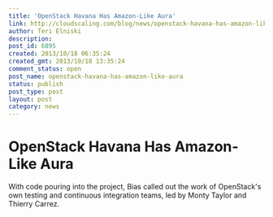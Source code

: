 ```yaml
---
title: 'OpenStack Havana Has Amazon-Like Aura'
link: http://cloudscaling.com/blog/news/openstack-havana-has-amazon-like-aura/
author: Teri Elniski
description: 
post_id: 6895
created: 2013/10/18 06:35:24
created_gmt: 2013/10/18 13:35:24
comment_status: open
post_name: openstack-havana-has-amazon-like-aura
status: publish
post_type: post
layout: post
category: news
---
```


# OpenStack Havana Has Amazon-Like Aura

With code pouring into the project, Bias called out the work of OpenStack's own testing and continuous integration teams, led by Monty Taylor and Thierry Carrez.